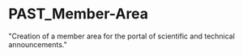 # PAST_Member-Area
"Creation of a member area for the portal of scientific and technical announcements."
